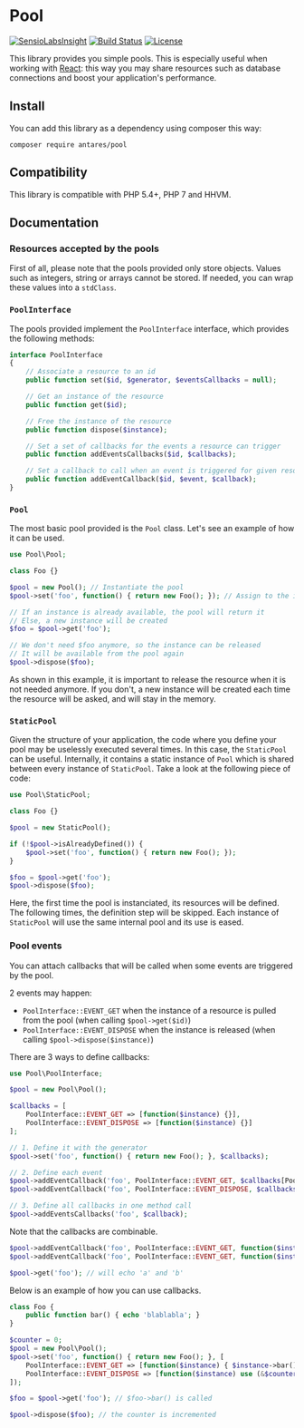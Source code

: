 # Pool

[![SensioLabsInsight](https://insight.sensiolabs.com/projects/77d14077-a55c-4282-8f27-c8475d1bf7da/mini.png)](https://insight.sensiolabs.com/projects/77d14077-a55c-4282-8f27-c8475d1bf7da)
[![Build Status](https://travis-ci.org/antares993/Pool.svg?branch=master)](https://travis-ci.org/antares993/Pool)
[![License](https://poser.pugx.org/antares/pool/license)](https://packagist.org/packages/antares/pool)


This library provides you simple pools. This is especially useful when working with [React](http://reactphp.org/): this way you may share resources such as database connections and boost your application's performance.

## Install

You can add this library as a dependency using composer this way:

```
composer require antares/pool
```

## Compatibility

This library is compatible with PHP 5.4+, PHP 7 and HHVM.

## Documentation

### Resources accepted by the pools

First of all, please note that the pools provided only store objects. Values such as integers, string or arrays cannot be stored. If needed, you can wrap these values into a `stdClass`.

### `PoolInterface`

The pools provided implement the `PoolInterface` interface, which provides the following methods:

```php
interface PoolInterface
{
    // Associate a resource to an id
    public function set($id, $generator, $eventsCallbacks = null);

    // Get an instance of the resource
    public function get($id);

    // Free the instance of the resource
    public function dispose($instance);

    // Set a set of callbacks for the events a resource can trigger
    public function addEventsCallbacks($id, $callbacks);

    // Set a callback to call when an event is triggered for given resource
    public function addEventCallback($id, $event, $callback);
}
```

### `Pool`

The most basic pool provided is the `Pool` class. Let's see an example of how it can be used.

```php
use Pool\Pool;

class Foo {}

$pool = new Pool(); // Instantiate the pool
$pool->set('foo', function() { return new Foo(); }); // Assign to the id 'foo' a generator returning an instance of Foo

// If an instance is already available, the pool will return it
// Else, a new instance will be created
$foo = $pool->get('foo');

// We don't need $foo anymore, so the instance can be released
// It will be available from the pool again
$pool->dispose($foo);

```

As shown in this example, it is important to release the resource when it is not needed anymore. If you don't, a new instance will be created each time the resource will be asked, and will stay in the memory.

### `StaticPool`

Given the structure of your application, the code where you define your pool may be uselessly executed several times. In this case, the `StaticPool` can be useful. Internally, it contains a static instance of `Pool` which is shared between every instance of `StaticPool`. Take a look at the following piece of code:

```php
use Pool\StaticPool;

class Foo {}

$pool = new StaticPool();

if (!$pool->isAlreadyDefined()) {
    $pool->set('foo', function() { return new Foo(); });
}

$foo = $pool->get('foo');
$pool->dispose($foo);
```

Here, the first time the pool is instanciated, its resources will be defined. The following times, the definition step will be skipped. Each instance of `StaticPool` will use the same internal pool and its use is eased.

### Pool events

You can attach callbacks that will be called when some events are triggered by the pool.

2 events may happen:

- `PoolInterface::EVENT_GET` when the instance of a resource is pulled from the pool (when calling `$pool->get($id)`)
- `PoolInterface::EVENT_DISPOSE` when the instance is released (when calling `$pool->dispose($instance)`)

There are 3 ways to define callbacks:

```php
use Pool\PoolInterface;

$pool = new Pool\Pool();

$callbacks = [
    PoolInterface::EVENT_GET => [function($instance) {}],
    PoolInterface::EVENT_DISPOSE => [function($instance) {}]
];

// 1. Define it with the generator
$pool->set('foo', function() { return new Foo(); }, $callbacks);

// 2. Define each event
$pool->addEventCallback('foo', PoolInterface::EVENT_GET, $callbacks[PoolInterface::EVENT_GET][0]);
$pool->addEventCallback('foo', PoolInterface::EVENT_DISPOSE, $callbacks[PoolInterface::EVENT_DISPOSE][0]);

// 3. Define all callbacks in one method call
$pool->addEventsCallbacks('foo', $callback);
```

Note that the callbacks are combinable.

```php
$pool->addEventCallback('foo', PoolInterface::EVENT_GET, function($instance) { echo 'a'; });
$pool->addEventCallback('foo', PoolInterface::EVENT_GET, function($instance) { echo 'b'; });

$pool->get('foo'); // will echo 'a' and 'b'
```

Below is an example of how you can use callbacks.

```php
class Foo {
    public function bar() { echo 'blablabla'; }
}

$counter = 0;
$pool = new Pool\Pool();
$pool->set('foo', function() { return new Foo(); }, [
    PoolInterface::EVENT_GET => [function($instance) { $instance->bar(); }],
    PoolInterface::EVENT_DISPOSE => [function($instance) use (&$counter) { $counter++; }]
]);

$foo = $pool->get('foo'); // $foo->bar() is called

$pool->dispose($foo); // the counter is incremented
```
